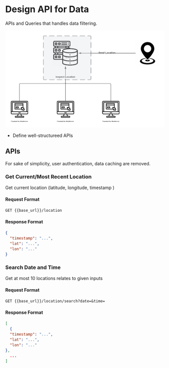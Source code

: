 # Design API for Data

APIs and Queries that handles data filtering.

<img src="../docs/resource/back_end.png">

- Define well-structureed APIs

## APIs

For sake of simplicity, user authentication, data caching are removed.

### Get Current/Most Recent Location

Get current location (latitude, longitude, timestamp )

#### Request Format

```http request
GET {{base_url}}/location
```

#### Response Format

```json
{
  "timestamp": "...",
  "lat": "...",
  "lon": "..."
}

```

### Search Date and Time

Get at most 10 locations relates to given inputs

#### Request Format

```http request
GET {{base_url}}/location/search?date=&time= 
```
#### Response Format

```json
[
  {
  "timestamp": "...",
  "lat": "...",
  "lon": "..."
},
  ...
]

```
